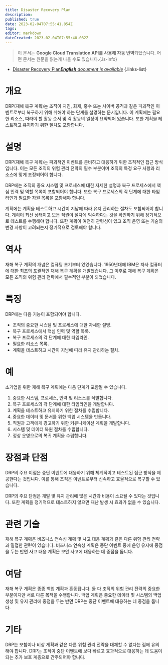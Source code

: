 ```yaml
---
title: Disaster Recovery Plan
description: 
published: true
date: 2023-02-04T07:55:41.854Z
tags: 
editor: markdown
dateCreated: 2023-02-04T07:55:40.032Z
---
```


> 이 문서는 **Google Cloud Translation API를 사용해 자동 번역**되었습니다.
어떤 문서는 원문을 읽는게 나을 수도 있습니다.{.is-info}



- [Disaster Recovery Plan***English** document is available*](/en/Knowledge-base/Dictionary/disaster-recovery-plan)
{.links-list}


# 개요
DRP(재해 복구 계획)는 조직이 지진, 화재, 홍수 또는 사이버 공격과 같은 파괴적인 이벤트로부터 복구하기 위해 취해야 하는 단계를 설명하는 문서입니다. 이 계획에는 필요한 리소스, 따라야 할 활동 순서 및 각 활동의 일정이 요약되어 있습니다. 또한 계획을 테스트하고 유지하기 위한 절차도 포함합니다.

# 설명
DRP(재해 복구 계획)는 파괴적인 이벤트를 준비하고 대응하기 위한 조직적인 접근 방식입니다. 이는 모든 조직의 위험 관리 전략의 필수 부분이며 조직의 특정 요구 사항과 리소스에 맞게 조정되어야 합니다.

DRP에는 조직의 중요 시스템 및 프로세스에 대한 자세한 설명과 복구 프로세스에서 핵심 인력 및 역할 목록이 포함되어야 합니다. 또한 복구 프로세스의 각 단계에 대한 타임라인과 필요한 자원 목록을 포함해야 합니다.

계획에는 계획을 테스트하고 시간이 지남에 따라 유지 관리하는 절차도 포함되어야 합니다. 계획이 최신 상태이고 모든 직원이 절차에 익숙하다는 것을 확인하기 위해 정기적으로 테스트를 수행해야 합니다. 또한 계획이 여전히 관련성이 있고 조직 운영 또는 기술의 변경 사항이 고려되는지 정기적으로 검토해야 합니다.

# 역사
재해 복구 계획의 개념은 컴퓨팅 초기부터 있었습니다. 1950년대에 IBM은 자사 컴퓨터에 대한 최초의 포괄적인 재해 복구 계획을 개발했습니다. 그 이후로 재해 복구 계획은 모든 조직의 위험 관리 전략에서 필수적인 부분이 되었습니다.

# 특징
DRP에는 다음 기능이 포함되어야 합니다.

- 조직의 중요한 시스템 및 프로세스에 대한 자세한 설명.
- 복구 프로세스에서 핵심 인력 및 역할 목록.
- 복구 프로세스의 각 단계에 대한 타임라인.
- 필요한 리소스 목록.
- 계획을 테스트하고 시간이 지남에 따라 유지 관리하는 절차.

# 예
소기업을 위한 재해 복구 계획에는 다음 단계가 포함될 수 있습니다.

1. 중요한 시스템, 프로세스, 인력 및 리소스를 식별합니다.
2. 복구 프로세스의 각 단계에 대한 타임라인을 개발합니다.
3. 계획을 테스트하고 유지하기 위한 절차를 수립합니다.
4. 중요한 데이터 및 문서를 위한 백업 시스템을 만듭니다.
5. 직원과 고객에게 경고하기 위한 커뮤니케이션 계획을 개발합니다.
6. 시스템 및 데이터 복원 절차를 수립합니다.
7. 정상 운영으로의 복귀 계획을 수립합니다.

# 장점과 단점
DRP의 주요 이점은 중단 이벤트에 대응하기 위해 체계적이고 테스트된 접근 방식을 제공한다는 것입니다. 이를 통해 조직은 이벤트로부터 신속하고 효율적으로 복구할 수 있습니다.

DRP의 주요 단점은 개발 및 유지 관리에 많은 시간과 비용이 소요될 수 있다는 것입니다. 또한 계획을 정기적으로 테스트하지 않으면 재난 발생 시 효과가 없을 수 있습니다.

# 관련 기술
재해 복구 계획은 비즈니스 연속성 계획 및 사고 대응 계획과 같은 다른 위험 관리 전략과 밀접한 관련이 있습니다. 비즈니스 연속성 계획은 중단 이벤트 중에 운영 유지에 중점을 두는 반면 사고 대응 계획은 보안 사고에 대응하는 데 중점을 둡니다.

# 여담
재해 복구 계획은 종종 백업 계획과 혼동됩니다. 둘 다 조직의 위험 관리 전략의 중요한 부분이지만 서로 다른 목적을 수행합니다. 백업 계획은 중요한 데이터 및 시스템의 백업 생성 및 유지 관리에 중점을 두는 반면 DRP는 중단 이벤트에 대응하는 데 중점을 둡니다.

# 기타
DRP는 보험이나 비상 계획과 같은 다른 위험 관리 전략을 대체할 수 없다는 점에 유의해야 합니다. DRP는 조직이 중단 이벤트에 보다 빠르고 효과적으로 대응하는 데 도움이 되는 추가 보호 계층으로 간주되어야 합니다.